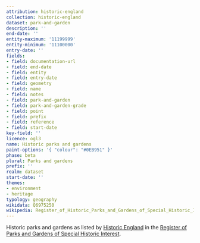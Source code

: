 ```yaml
---
attribution: historic-england
collection: historic-england
dataset: park-and-garden
description: ''
end-date: ''
entity-maximum: '11199999'
entity-minimum: '11100000'
entry-date: ''
fields:
- field: documentation-url
- field: end-date
- field: entity
- field: entry-date
- field: geometry
- field: name
- field: notes
- field: park-and-garden
- field: park-and-garden-grade
- field: point
- field: prefix
- field: reference
- field: start-date
key-field: ''
licence: ogl3
name: Historic parks and gardens
paint-options: '{ "colour": "#0EB951" }'
phase: beta
plural: Parks and gardens
prefix: ''
realm: dataset
start-date: ''
themes:
- environment
- heritage
typology: geography
wikidata: Q6975250
wikipedia: Register_of_Historic_Parks_and_Gardens_of_Special_Historic_Interest_in_England
---
```


Historic parks and gardens as listed by [Historic England](https://historicengland.org.uk/) in the [Register of Parks and Gardens of Special Historic Interest](https://historicengland.org.uk/listing/what-is-designation/registered-parks-and-gardens/).
